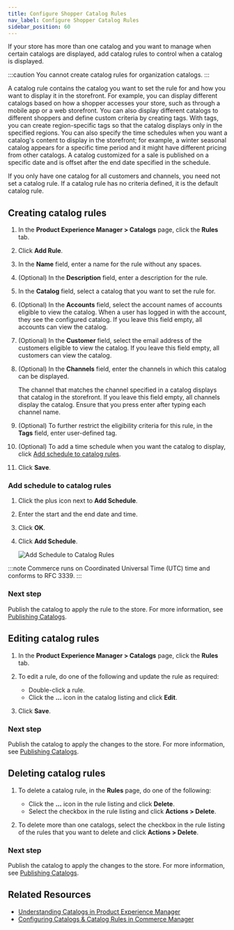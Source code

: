 ```yaml
---
title: Configure Shopper Catalog Rules
nav_label: Configure Shopper Catalog Rules
sidebar_position: 60
---
```


If your store has more than one catalog and you want to manage when certain catalogs are displayed, add catalog rules to control when a catalog is displayed. 

:::caution
You cannot create catalog rules for organization catalogs.
:::

A catalog rule contains the catalog you want to set the rule for and how you want to display it in the storefront. For example, you can display different catalogs based on how a shopper accesses your store, such as through a mobile app or a web storefront. You can also display different catalogs to different shoppers and define custom criteria by creating tags. With tags, you can create region-specific tags so that the catalog displays only in the specified regions. You can also specify the time schedules when you want a catalog's content to display in the storefront; for example, a winter seasonal catalog appears for a specific time period and it might have different pricing from other catalogs. A catalog customized for a sale is published on a specific date and is offset after the end date specified in the schedule.

If you only have one catalog for all customers and channels, you need not set a catalog rule. If a catalog rule has no criteria defined, it is the default catalog rule.

## Creating catalog rules

1. In the **Product Experience Manager > Catalogs** page, click the **Rules** tab.
1. Click **Add Rule**.
1. In the **Name** field, enter a name for the rule without any spaces.
1. (Optional) In the **Description** field, enter a description for the rule.
1. In the **Catalog** field, select a catalog that you want to set the rule for.
1. (Optional) In the **Accounts** field, select the account names of accounts eligible to view the catalog. When a user has logged in with the account, they see the configured catalog. If you leave this field empty, all accounts can view the catalog.
1. (Optional) In the **Customer** field, select the email address of the customers eligible to view the catalog. If you leave this field empty, all customers can view the catalog.
1. (Optional) In the **Channels** field, enter the channels in which this catalog can be displayed.

    The channel that matches the channel specified in a catalog displays that catalog in the storefront. If you leave this field empty, all channels display the catalog. Ensure that you press enter after typing each channel name.

1. (Optional) To further restrict the eligibility criteria for this rule, in the **Tags** field, enter user-defined tag.
1. (Optional) To add a time schedule when you want the catalog to display, click [Add schedule to catalog rules](#add-schedule-to-catalog-rules).
1. Click **Save**.

### Add schedule to catalog rules

1. Click the plus icon next to **Add Schedule**.
2. Enter the start and the end date and time.
3. Click **OK**.
4. Click **Add Schedule**.

    ![Add Schedule to Catalog Rules](/assets/catalogrulesschedule.gif)

:::note
Commerce runs on Coordinated Universal Time (UTC) time and conforms to RFC 3339. 
:::

### Next step

Publish the catalog to apply the rule to the store. For more information, see [Publishing Catalogs](/docs/pxm/catalogs/catalogs-cm/publishing-catalogs).

## Editing catalog rules

1. In the **Product Experience Manager > Catalogs** page, click the **Rules** tab.
1. To edit a rule, do one of the following and update the rule as required:

    - Double-click a rule.
    - Click the **...** icon in the catalog listing and click **Edit**.
    
1. Click **Save**.

### Next step

Publish the catalog to apply the changes to the store. For more information, see [Publishing Catalogs](/docs/pxm/catalogs/catalogs-cm/catalog-configuration#publishing-catalogs).

## Deleting catalog rules

1. To delete a catalog rule, in the **Rules** page, do one of the following:

    - Click the **...** icon in the rule listing and click **Delete**.
    - Select the checkbox in the rule listing and click **Actions > Delete**.

1. To delete more than one catalogs, select the checkbox in the rule listing of the rules that you want to delete and click **Actions > Delete**.

### Next step

Publish the catalog to apply the changes to the store. For more information, see [Publishing Catalogs](/docs/pxm/catalogs/catalogs-cm/catalog-configuration#publishing-catalogs).

## Related Resources

- [Understanding Catalogs in Product Experience Manager](https://share.vidyard.com/watch/NuaWW4decikrcmMAFoWPSd?)
- [Configuring Catalogs & Catalog Rules in Commerce Manager](https://share.vidyard.com/watch/LGwm63Use3BWuT6tkbkn4Z?)

